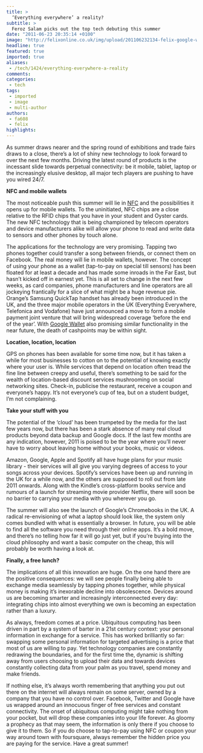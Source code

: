 ```yaml
---
title: >
  ‘Everything everywhere’ a reality?
subtitle: >
  Feroz Salam picks out the top tech debuting this summer
date: "2011-06-23 20:35:14 +0100"
image: "http://felixonline.co.uk/img/upload/201106232134-felix-google-wallet-setting-up-a-credit-card1.jpg"
headline: true
featured: true
imported: true
aliases:
 - /tech/1424/everything-everywhere-a-reality
comments:
categories:
 - tech
tags:
 - imported
 - image
 - multi-author
authors:
 - fa608
 - felix
highlights:
---
```


As summer draws nearer and the spring round of exhibitions and trade fairs draws to a close, there’s a lot of shiny new technology to look forward to over the next few months. Driving the latest round of products is the incessant slide towards perpetual connectivity: be it mobile, tablet, laptop or the increasingly elusive desktop, all major tech players are pushing to have you wired 24/7.

__NFC and mobile wallets__

The most noticeable push this summer will lie in [NFC](http://en.wikipedia.org/wiki/Near_field_communication) and the possibilities it opens up for mobile wallets. To the uninitiated, NFC chips are a close relative to the RFID chips that you have in your student and Oyster cards. The new NFC technology that is being championed by telecom operators and device manufacturers alike will allow your phone to read and write data to sensors and other phones by touch alone.

The applications for the technology are very promising. Tapping two phones together could transfer a song between friends, or connect them on Facebook. The real money will lie in mobile wallets, however. The concept of using your phone as a wallet (tap-to-pay on special till sensors) has been floated for at least a decade and has made some inroads in the Far East, but hasn’t kicked off in earnest yet. This is all set to change in the next few weeks, as card companies, phone manufacturers and line operators are all jockeying frantically for a slice of what might be a huge revenue pie.
 Orange’s Samsung QuickTap handset has already been introduced in the UK, and the three major mobile operators in the UK (Everything Everywhere, Telefonica and Vodafone) have just announced a move to form a mobile payment joint venture that will bring widespread coverage ‘before the end of the year’. With [Google Wallet](http://www.google.com/wallet/) also promising similar functionality in the near future, the death of cashpoints may be within sight.

__Location, location, location__

GPS on phones has been available for some time now, but it has taken a while for most businesses to cotton on to the potential of knowing exactly where your user is. While services that depend on location often tread the fine line between creepy and useful, there’s something to be said for the wealth of location-based discount services mushrooming on social networking sites. Check-in, publicise the restaurant, receive a coupon and everyone’s happy. It’s not everyone’s cup of tea, but on a student budget, I’m not complaining.

__Take your stuff with you__

The potential of the ‘cloud’ has been trumpeted by the media for the last few years now, but there has been a stark absence of many real cloud products beyond data backup and Google docs. If the last few months are any indication, however, 2011 is poised to be the year where you’ll never have to worry about leaving home without your books, music or videos.

Amazon, Google, Apple and Spotify all have huge plans for your music library - their services will all give you varying degrees of access to your songs across your devices. Spotify’s services have been up and running in the UK for a while now, and the others are supposed to roll out from late 2011 onwards. Along with the Kindle’s cross-platform books service and rumours of a launch for streaming movie provider Netflix, there will soon be no barrier to carrying your media with you wherever you go.

The summer will also see the launch of Google’s Chromebooks in the UK. A radical re-envisioning of what a laptop should look like, the system only comes bundled with what is essentially a browser. In future, you will be able to find all the software you need through their online apps. It’s a bold move, and there’s no telling how far it will go just yet, but if you’re buying into the cloud philosophy and want a basic computer on the cheap, this will probably be worth having a look at.

__Finally, a free lunch?__

The implications of all this innovation are huge. On the one hand there are the positive consequences: we will see people finally being able to exchange media seamlessly by tapping phones together, while physical money is making it’s inexorable decline into obsolescence. Devices around us are becoming smarter and increasingly interconnected every day: integrating chips into almost everything we own is becoming an expectation rather than a luxury.

As always, freedom comes at a price. Ubiquitous computing has been driven in part by a system of barter in a 21st century context: your personal information in exchange for a service. This has worked brilliantly so far: swapping some personal information for targeted advertising is a price that most of us are willing to pay. Yet technology companies are constantly redrawing the boundaries, and for the first time the, dynamic is shifting away from users choosing to upload their data and towards devices constantly collecting data from your palm as you travel, spend money and make friends.

If nothing else, it’s always worth remembering that anything you put out there on the internet will always remain on some server, owned by a company that you have no control over. Facebook, Twitter and Google have us wrapped around an innocuous finger of free services and constant connectivity. The onset of ubiquitous computing might take nothing from your pocket, but will drop these companies into your life forever. As gloomy a prophecy as that may seem, the information is only there if you choose to give it to them. So if you do choose to tap-to-pay using NFC or coupon your way around town with foursquare, always remember the hidden price you are paying for the service. Have a great summer!

